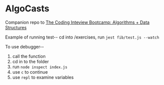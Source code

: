 # AlgoCasts

Companion repo to [The Coding Inteview Bootcamp: Algorithms + Data Structures](https://www.udemy.com/course/coding-interview-bootcamp-algorithms-and-data-structure/)

Example of running test--
cd into /exercises, run `jest fib/test.js --watch`

To use debugger--

1. call the function
2. cd in to the folder
3. run `node inspect index.js`
4. use `c` to continue
5. use `repl` to examine variables
